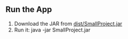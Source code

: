 ## Run the App

1. Download the JAR from [dist/SmallProject.jar](./dist/SmallProject.jar)
2. Run it:
   java -jar SmallProject.jar
